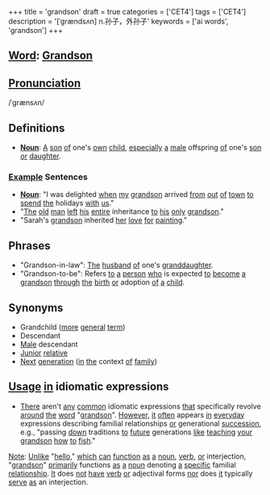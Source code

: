 +++
title = 'grandson'
draft = true
categories = ['CET4']
tags = ['CET4']
description = '[ˈgrændsʌn] n.孙子，外孙子'
keywords = ['ai words', 'grandson']
+++

## [Word](/post/word/): [Grandson](/post/grandson/)

## [Pronunciation](/post/pronunciation/)
/ˈɡrænsʌn/

## Definitions
- **[Noun](/post/noun/)**: [A](/post/a/) [son](/post/son/) [of](/post/of/) one's [own](/post/own/) [child](/post/child/), [especially](/post/especially/) [a](/post/a/) [male](/post/male/) offspring [of](/post/of/) one's [son](/post/son/) [or](/post/or/) [daughter](/post/daughter/). 

### [Example](/post/example/) Sentences
- **[Noun](/post/noun/)**: "I was delighted [when](/post/when/) [my](/post/my/) [grandson](/post/grandson/) arrived [from](/post/from/) [out](/post/out/) [of](/post/of/) [town](/post/town/) [to](/post/to/) [spend](/post/spend/) [the](/post/the/) holidays [with](/post/with/) [us](/post/us/)."
- "[The](/post/the/) [old](/post/old/) [man](/post/man/) [left](/post/left/) [his](/post/his/) [entire](/post/entire/) inheritance [to](/post/to/) [his](/post/his/) [only](/post/only/) [grandson](/post/grandson/)."
- "Sarah's [grandson](/post/grandson/) inherited [her](/post/her/) [love](/post/love/) [for](/post/for/) [painting](/post/painting/)."

## Phrases
- "Grandson-in-law": [The](/post/the/) [husband](/post/husband/) [of](/post/of/) one's [granddaughter](/post/granddaughter/).
- "Grandson-to-be": Refers [to](/post/to/) [a](/post/a/) [person](/post/person/) [who](/post/who/) is expected [to](/post/to/) [become](/post/become/) [a](/post/a/) [grandson](/post/grandson/) [through](/post/through/) [the](/post/the/) [birth](/post/birth/) [or](/post/or/) adoption [of](/post/of/) [a](/post/a/) [child](/post/child/).
  
## Synonyms
- Grandchild ([more](/post/more/) [general](/post/general/) [term](/post/term/))
- Descendant
- [Male](/post/male/) descendant
- [Junior](/post/junior/) [relative](/post/relative/)
- [Next](/post/next/) [generation](/post/generation/) ([in](/post/in/) [the](/post/the/) context [of](/post/of/) [family](/post/family/))

## [Usage](/post/usage/) [in](/post/in/) idiomatic expressions
- [There](/post/there/) aren't [any](/post/any/) [common](/post/common/) idiomatic expressions [that](/post/that/) specifically revolve [around](/post/around/) [the](/post/the/) [word](/post/word/) "[grandson](/post/grandson/)". [However](/post/however/), [it](/post/it/) [often](/post/often/) appears [in](/post/in/) [everyday](/post/everyday/) expressions describing familial relationships [or](/post/or/) generational [succession](/post/succession/), e.g., "passing [down](/post/down/) traditions [to](/post/to/) [future](/post/future/) generations [like](/post/like/) [teaching](/post/teaching/) [your](/post/your/) [grandson](/post/grandson/) [how](/post/how/) [to](/post/to/) [fish](/post/fish/)." 

[Note](/post/note/): [Unlike](/post/unlike/) "[hello](/post/hello/)," [which](/post/which/) [can](/post/can/) [function](/post/function/) [as](/post/as/) [a](/post/a/) [noun](/post/noun/), [verb](/post/verb/), [or](/post/or/) interjection, "[grandson](/post/grandson/)" [primarily](/post/primarily/) functions [as](/post/as/) [a](/post/a/) [noun](/post/noun/) denoting [a](/post/a/) [specific](/post/specific/) familial [relationship](/post/relationship/). [It](/post/it/) does [not](/post/not/) [have](/post/have/) [verb](/post/verb/) [or](/post/or/) adjectival forms [nor](/post/nor/) does [it](/post/it/) typically [serve](/post/serve/) [as](/post/as/) an interjection.
